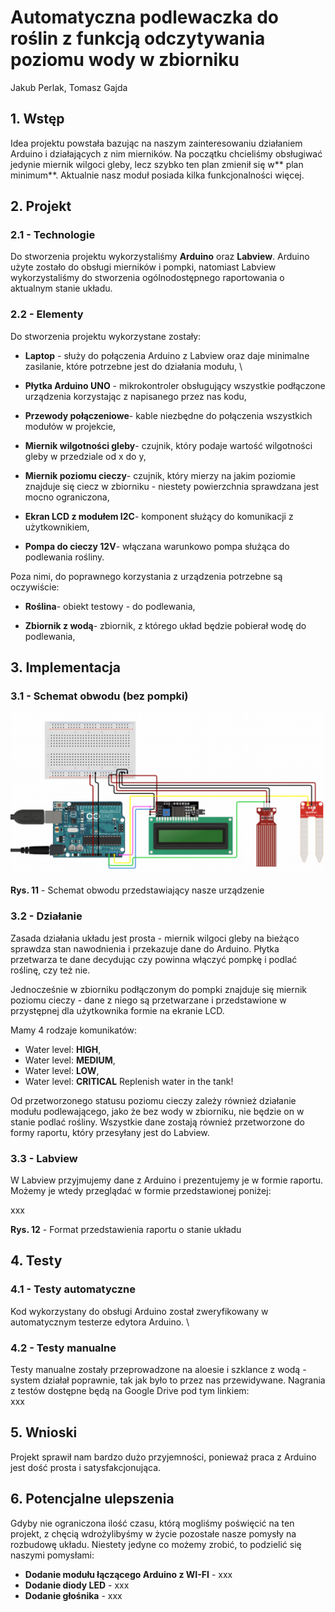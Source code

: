# Automatyczna podlewaczka do roślin z funkcją odczytywania poziomu wody w zbiorniku

Jakub Perlak, Tomasz Gajda

## 1. Wstęp

Idea projektu powstała bazując na naszym zainteresowaniu działaniem Arduino i działających z nim mierników. Na początku chcieliśmy obsługiwać jedynie miernik wilgoci gleby, lecz szybko ten plan zmienił się w** plan minimum**. Aktualnie nasz moduł posiada kilka funkcjonalności więcej.


## 2. Projekt

### 2.1 - Technologie 
Do stworzenia projektu wykorzystaliśmy **Arduino** oraz **Labview**. Arduino użyte zostało do obsługi mierników i pompki, natomiast Labview wykorzystaliśmy do stworzenia ogólnodostępnego raportowania o aktualnym stanie układu. 


### 2.2 - Elementy
Do stworzenia projektu wykorzystane zostały:

- **Laptop** - służy do połączenia Arduino z Labview oraz daje minimalne zasilanie, które potrzebne jest do działania modułu, \

- **Płytka Arduino UNO** - mikrokontroler obsługujący wszystkie podłączone urządzenia korzystając z napisanego przez nas kodu,

- **Przewody połączeniowe**- kable niezbędne do połączenia wszystkich modułów w projekcie,

- **Miernik wilgotności gleby**- czujnik, który podaje wartość wilgotności gleby w przedziale od x do y,

- **Miernik poziomu cieczy**- czujnik, który mierzy na jakim poziomie znajduje się ciecz w zbiorniku - niestety powierzchnia sprawdzana jest mocno ograniczona,

- **Ekran LCD z modułem I2C**- komponent służący do komunikacji z użytkownikiem,

- **Pompa do cieczy 12V**- włączana warunkowo pompa służąca do podlewania rośliny.

Poza nimi, do poprawnego korzystania z urządzenia potrzebne są oczywiście:

- **Roślina**- obiekt testowy - do podlewania,

- **Zbiornik z wodą**- zbiornik, z którego układ będzie pobierał wodę do podlewania,


## 3. Implementacja

### 3.1 - Schemat obwodu (bez pompki)

![alt_text](https://github.com/nerooc/auto-watering-device/blob/main/images/circuit_schema.png)

**Rys. 11** - Schemat obwodu przedstawiający nasze urządzenie

### 3.2 - Działanie

Zasada działania układu jest prosta - miernik wilgoci gleby na bieżąco sprawdza stan nawodnienia i przekazuje dane do Arduino. Płytka przetwarza te dane decydując czy powinna włączyć pompkę i podlać roślinę, czy też nie.

Jednocześnie w zbiorniku podłączonym do pompki znajduje się miernik poziomu cieczy - dane z niego są przetwarzane i przedstawione w przystępnej dla użytkownika formie na ekranie LCD.

Mamy 4 rodzaje komunikatów:
- Water level: **HIGH**, 
- Water level: **MEDIUM**, 
- Water level: **LOW**, 
- Water level: **CRITICAL** 
   Replenish water in the tank! 

Od przetworzonego statusu poziomu cieczy zależy również działanie modułu podlewającego, jako że bez wody w zbiorniku, nie będzie on w stanie podlać rośliny.
Wszystkie dane zostają również przetworzone do formy raportu, który przesyłany jest do Labview.

### 3.3 - Labview
W Labview przyjmujemy dane z Arduino i prezentujemy je w formie raportu. Możemy je wtedy przeglądać w formie przedstawionej poniżej:

xxx

**Rys. 12** - Format przedstawienia raportu o stanie układu

## 4. Testy

### 4.1 - Testy automatyczne 
Kod wykorzystany do obsługi Arduino został zweryfikowany w automatycznym testerze edytora Arduino.  \


### 4.2 - Testy manualne 
Testy manualne zostały przeprowadzone na aloesie i szklance z wodą - system działał poprawnie, tak jak było to przez nas przewidywane. Nagrania z testów dostępne będą na Google Drive pod tym linkiem:  
xxx

## 5. Wnioski

Projekt sprawił nam bardzo dużo przyjemności, ponieważ praca z Arduino jest dość prosta i satysfakcjonująca.

## 6. Potencjalne ulepszenia

Gdyby nie ograniczona ilość czasu, którą mogliśmy poświęcić na ten projekt, z chęcią wdrożylibyśmy w życie pozostałe nasze pomysły na rozbudowę układu. Niestety jedyne co możemy zrobić, to podzielić się naszymi pomysłami:

- **Dodanie modułu łączącego Arduino z WI-FI** - xxx
- **Dodanie diody LED** - xxx
- **Dodanie głośnika** - xxx
